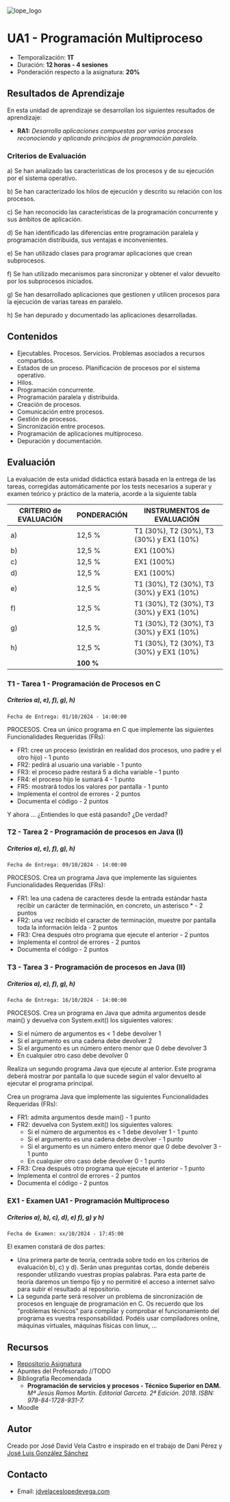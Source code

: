 ![lope_logo](https://www.ceslopedevega.com/wp-content/uploads/2020/03/pruebalogo.svg_.png)

# UA1 - Programación Multiproceso

- Temporalización: **1T**
- Duración: **12 horas - 4 sesiones**
- Ponderación respecto a la asignatura: **20%**

## Resultados de Aprendizaje

En esta unidad de aprendizaje se desarrollan los siguientes resultados de aprendizaje:

- **RA1:** *Desarrolla aplicaciones compuestas por varios procesos reconociendo y aplicando principios de programación paralela.*

### Criterios de Evaluación 

a) Se han analizado las características de los procesos y de su ejecución por el sistema operativo.

b) Se han caracterizado los hilos de ejecución y descrito su relación con los procesos.

c) Se han reconocido las características de la programación concurrente y sus ámbitos de aplicación.

d) Se han identificado las diferencias entre programación paralela y programación distribuida, sus ventajas e inconvenientes.

e) Se han utilizado clases para programar aplicaciones que crean subprocesos.

f) Se han utilizado mecanismos para sincronizar y obtener el valor devuelto por los subprocesos iniciados.

g) Se han desarrollado aplicaciones que gestionen y utilicen procesos para la ejecución de varias tareas en paralelo.

h) Se han depurado y documentado las aplicaciones desarrolladas.

## Contenidos

* Ejecutables. Procesos. Servicios. Problemas asociados a recursos compartidos.
* Estados de un proceso. Planificación de procesos por el sistema operativo.
* Hilos.
* Programación concurrente.
* Programación paralela y distribuida.
* Creación de procesos.
* Comunicación entre procesos.
* Gestión de procesos.
* Sincronización entre procesos.
* Programación de aplicaciones multiproceso.
* Depuración y documentación.



## Evaluación

La evaluación de esta unidad didáctica estará basada en la entrega de las tareas, corregidas automáticamente por los tests necesarios a superar y examen teórico y práctico de la materia, acorde a la siguiente tabla

| CRITERIO de EVALUACIÓN | PONDERACIÓN | INSTRUMENTOS de EVALUACIÓN|
|------------------------|-------------|-------------|
| a)                     |12,5 %       | T1 (30%), T2 (30%), T3 (30%) y EX1 (10%) |
| b)                     |12,5 %       | EX1 (100%)  |
| c)                     |12,5 %       | EX1 (100%)  |
| d)                     |12,5 %       | EX1 (100%)  |
| e)                     |12,5 %       | T1 (30%), T2 (30%), T3 (30%) y EX1 (10%) |
| f)                     |12,5 %       | T1 (30%), T2 (30%), T3 (30%) y EX1 (10%) |
| g)                     |12,5 %       | T1 (30%), T2 (30%), T3 (30%) y EX1 (10%) |
| h)                     |12,5 %       | T1 (30%), T2 (30%), T3 (30%) y EX1 (10%) |
|                        |**100 %**    |             |



### **T1 - Tarea 1 - Programación de Procesos en C**
##### **Criterios a), e), f), g), h)**
```
Fecha de Entrega: 01/10/2024 - 14:00:00
```
PROCESOS. Crea un único programa en C que implemente las siguientes Funcionalidades Requeridas (FRs):
* FR1: cree un proceso (existirán en realidad dos procesos, uno padre y el otro hijo) - 1 punto
* FR2: pedirá al usuario una variable - 1 punto
* FR3: el proceso padre restará 5 a dicha variable - 1 punto
* FR4: el proceso hijo le sumará 4 - 1 punto
* FR5: mostrará todos los valores por pantalla - 1 punto
* Implementa el control de errores - 2 puntos
* Documenta el código - 2 puntos

Y ahora ... ¿Entiendes lo que está pasando? ¿De verdad?


### **T2 - Tarea 2 - Programación de procesos en Java (I)**
##### **Criterios a), e), f), g), h)**
```
Fecha de Entrega: 09/10/2024 - 14:00:00
```
PROCESOS. Crea un programa Java que implemente las siguientes Funcionalidades Requeridas (FRs):

* FR1: lea una cadena de caracteres desde la entrada estándar hasta recibir un carácter de terminación, en concreto, un asterisco * - 2 puntos
* FR2: una vez recibido el caracter de terminación, muestre por pantalla toda la información leída - 2 puntos
* FR3: Crea después otro programa que ejecute el anterior - 2 puntos
* Implementa el control de errores - 2 puntos
* Documenta el código - 2 puntos


### **T3 - Tarea 3 - Programación de procesos en Java (II)**
##### **Criterios a), e), f), g), h)**
```
Fecha de Entrega: 16/10/2024 - 14:00:00
```
PROCESOS. Crea un programa en Java que admita argumentos desde main() y devuelva con System.exit() los siguientes valores:

- Si el número de argumentos es < 1 debe devolver 1
- Si el argumento es una cadena debe devolver 2
- Si el argumento es un número entero menor que 0 debe devolver 3
- En cualquier otro caso debe devolver 0

Realiza un segundo programa Java que ejecute al anterior. Este programa deberá mostrar por pantalla lo que sucede según el valor devuelto al ejecutar el programa principal.

Crea un programa Java que implemente las siguientes Funcionalidades Requeridas (FRs):

* FR1: admita argumentos desde main() - 1 punto
* FR2: devuelva con System.exit() los siguientes valores:
  - Si el número de argumentos es < 1 debe devolver 1 - 1 punto
  - Si el argumento es una cadena debe devolver - 1 punto
  - Si el argumento es un número entero menor que 0 debe devolver 3 - 1 punto
  - En cualquier otro caso debe devolver 0  - 1 punto
* FR3: Crea después otro programa que ejecute el anterior - 1 punto
* Implementa el control de errores - 2 puntos
* Documenta el código - 2 puntos


### **EX1 - Examen UA1 - Programación Multiproceso**
##### **Criterios a), b), c), d), e) f), g) y h)**
```
Fecha de Examen: xx/10/2024 - 17:45:00
```
El examen constará de dos partes:
* Una primera parte de teoría, centrada sobre todo en los criterios de evaluación b), c) y d).  Serán unas preguntas cortas, donde deberéis responder utilizando vuestras propias palabras.  Para esta parte de teoría daremos un tiempo fijo y no permitiré el acceso a internet salvo para subir el resultado al repositorio.
* La segunda parte será resolver un problema de sincronización de procesos en lenguaje de programación en C.
Os recuerdo que los "problemas técnicos" para compilar y comprobar el funcionamiento del programa es vuestra responsabilidad.  Podéis usar compiladores online, máquinas virtuales, máquinas físicas con linux, ...

## Recursos

- [Repositorio Asignatura](https://github.com/i12vecaj/psp-24-25)
- Apuntes del Profesorado //TODO
- Bibliografía Recomendada
  - **Programación de servicios y procesos - Técnico Superior en DAM.** *Mª Jesús Ramos Martín. Editorial Garceta. 2ª Edición. 2018. ISBN: 978-84-1728-931-7.*
- Moodle

## Autor

Creado por José David Vela Castro e inspirado en el trabajo de Dani Pérez y [José Luis González Sánchez](https://github.com/joseluisgs/ProgServiciosProcesos-00-2021-2022)

## Contacto
- Email: [jdvelaceslopedevega.com](mailto:jdvela@ceslopedevega.com)
